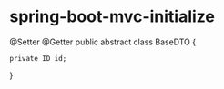 # spring-boot-mvc-initialize

@Setter
@Getter
public abstract class BaseDTO<ID> {

	private ID id;
}
